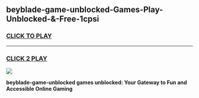 
## beyblade-game-unblocked-Games-Play-Unblocked-&-Free-1cpsi
<h3>
<a href="https://premium76.site?title=beyblade-game-unblocked&ref=24A">CLICK TO PLAY</a></h3>
<hr>

<h3>
<a href="https://premium76.site?title=beyblade-game-unblocked&ref=24A">CLICK 2 PLAY</a>
  
</h3>

<a href="https://premium76.site?title=beyblade-game-unblocked&ref=24A"><img src="https://clearcache.store/games.png"></a>


**beyblade-game-unblocked games unblocked: Your Gateway to Fun and Accessible Online Gaming**

